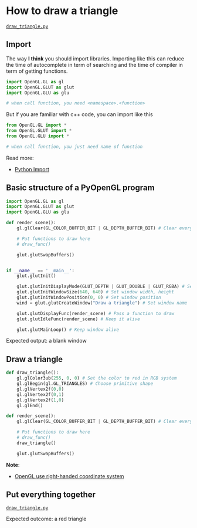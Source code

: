 # How to draw a triangle

[`draw_triangle.py`](draw_triangle.py)

## Import

The way **I think** you should import libraries. Importing like this can reduce the time of autocomplete in term of searching and the time of compiler in term of getting functions. 

```python
import OpenGL.GL as gl
import OpenGL.GLUT as glut
import OpenGL.GLU as glu

# when call function, you need <namespace>.<function>
```

But if you are familiar with c++ code, you can import like this

```python
from OpenGL.GL import *
from OpenGL.GLUT import *
from OpenGL.GLU import *

# when call function, you just need name of function
```

Read more:
- [Python Import](https://stackabuse.com/relative-vs-absolute-imports-in-python/)

## Basic structure of a PyOpenGL program

```python
import OpenGL.GL as gl
import OpenGL.GLUT as glut
import OpenGL.GLU as glu

def render_scene():
    gl.glClear(GL_COLOR_BUFFER_BIT | GL_DEPTH_BUFFER_BIT) # Clear everything in scene

    # Put functions to draw here
    # draw_func()

    glut.glutSwapBuffers()


if __name__ == '__main__':
    glut.glutInit()

    glut.glutInitDisplayMode(GLUT_DEPTH | GLUT_DOUBLE | GLUT_RGBA) # Set color mode
    glut.glutInitWindowSize(640, 640) # Set window width, height
    glut.glutInitWindowPosition(0, 0) # Set window position
    wind = glut.glutCreateWindow("Draw a triangle") # Set window name

    glut.glutDisplayFunc(render_scene) # Pass a function to draw
    glut.glutIdleFunc(render_scene) # Keep it alive

    glut.glutMainLoop() # Keep window alive
```

Expected output: a blank window

## Draw a triangle

```python
def draw_triangle():
    gl.glColor3ub(255, 0, 0) # Set the color to red in RGB system 
    gl.glBegin(gl.GL_TRIANGLES) # Choose primitive shape
    gl.glVertex2f(0,0) 
    gl.glVertex2f(0,1)
    gl.glVertex2f(1,0)
    gl.glEnd()
```

```python
def render_scene():
    gl.glClear(GL_COLOR_BUFFER_BIT | GL_DEPTH_BUFFER_BIT) # Clear everything in scene

    # Put functions to draw here
    # draw_func()
    draw_triangle()

    glut.glutSwapBuffers()
```

**Note**:
- [OpenGL use right-handed coordinate system](https://learnopengl.com/Getting-started/Coordinate-Systems)

## Put everything together

[`draw_triangle.py`](draw_triangle.py)

Expected outcome: a red triangle